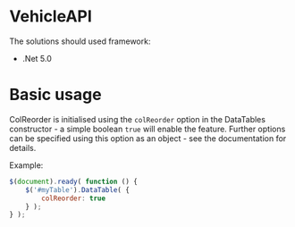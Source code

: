 # VehicleAPI

The solutions should used framework:
  - .Net 5.0


# Basic usage

ColReorder is initialised using the `colReorder` option in the DataTables constructor - a simple boolean `true` will enable the feature. Further options can be specified using this option as an object - see the documentation for details.

Example:

```js
$(document).ready( function () {
    $('#myTable').DataTable( {
    	colReorder: true
    } );
} );
```